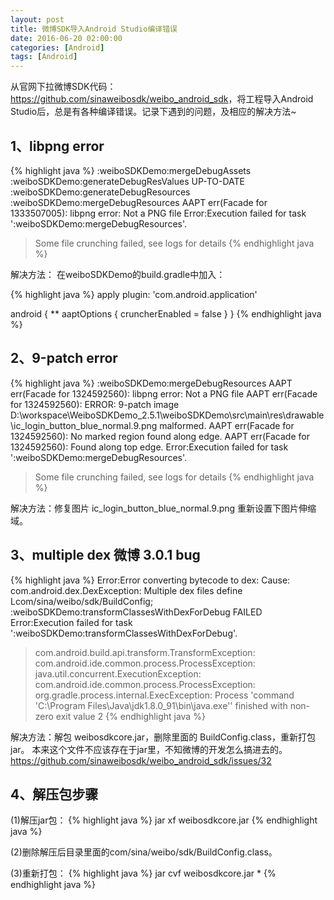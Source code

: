 ```yaml
---
layout: post
title: 微博SDK导入Android Studio编译错误
date: 2016-06-20 02:00:00
categories: [Android]
tags: [Android]
---
```


从官网下拉微博SDK代码：<https://github.com/sinaweibosdk/weibo_android_sdk>，将工程导入Android Studio后，总是有各种编译错误。记录下遇到的问题，及相应的解决方法~
<!--more-->

## 1、libpng error

{% highlight java %}
:weiboSDKDemo:mergeDebugAssets
:weiboSDKDemo:generateDebugResValues UP-TO-DATE
:weiboSDKDemo:generateDebugResources
:weiboSDKDemo:mergeDebugResources
AAPT err(Facade for 1333507005): libpng error: Not a PNG file
Error:Execution failed for task ':weiboSDKDemo:mergeDebugResources'.
> Some file crunching failed, see logs for details
{% endhighlight java %}

解决方法：
在weiboSDKDemo的build.gradle中加入：

{% highlight java %}
apply plugin: 'com.android.application'

android {
	**
	aaptOptions {
		cruncherEnabled = false
    }
}
{% endhighlight java %}

## 2、9-patch error

{% highlight java %}
:weiboSDKDemo:mergeDebugResources
AAPT err(Facade for 1324592560): libpng error: Not a PNG file
AAPT err(Facade for 1324592560): ERROR: 9-patch image D:\workspace\WeiboSDKDemo_2.5.1\weiboSDKDemo\src\main\res\drawable\ic_login_button_blue_normal.9.png malformed.
AAPT err(Facade for 1324592560):        No marked region found along edge.
AAPT err(Facade for 1324592560):        Found along top edge.
Error:Execution failed for task ':weiboSDKDemo:mergeDebugResources'.
> Some file crunching failed, see logs for details
{% endhighlight java %}

解决方法：修复图片 ic_login_button_blue_normal.9.png 重新设置下图片伸缩域。

## 3、multiple dex 微博 3.0.1 bug

{% highlight java %}
Error:Error converting bytecode to dex:
Cause: com.android.dex.DexException: Multiple dex files define Lcom/sina/weibo/sdk/BuildConfig;
:weiboSDKDemo:transformClassesWithDexForDebug FAILED
Error:Execution failed for task ':weiboSDKDemo:transformClassesWithDexForDebug'.
> com.android.build.api.transform.TransformException: com.android.ide.common.process.ProcessException: java.util.concurrent.ExecutionException: com.android.ide.common.process.ProcessException: org.gradle.process.internal.ExecException: Process 'command 'C:\Program Files\Java\jdk1.8.0_91\bin\java.exe'' finished with non-zero exit value 2
{% endhighlight java %}

解决方法：解包 weibosdkcore.jar，删除里面的 BuildConfig.class，重新打包 jar。
本来这个文件不应该存在于jar里，不知微博的开发怎么搞进去的。
<https://github.com/sinaweibosdk/weibo_android_sdk/issues/32>

## 4、解压包步骤

(1)解压jar包：
{% highlight java %}
jar xf weibosdkcore.jar
{% endhighlight java %}

(2)删除解压后目录里面的com/sina/weibo/sdk/BuildConfig.class。

(3)重新打包：
{% highlight java %}
jar cvf weibosdkcore.jar *
{% endhighlight java %}